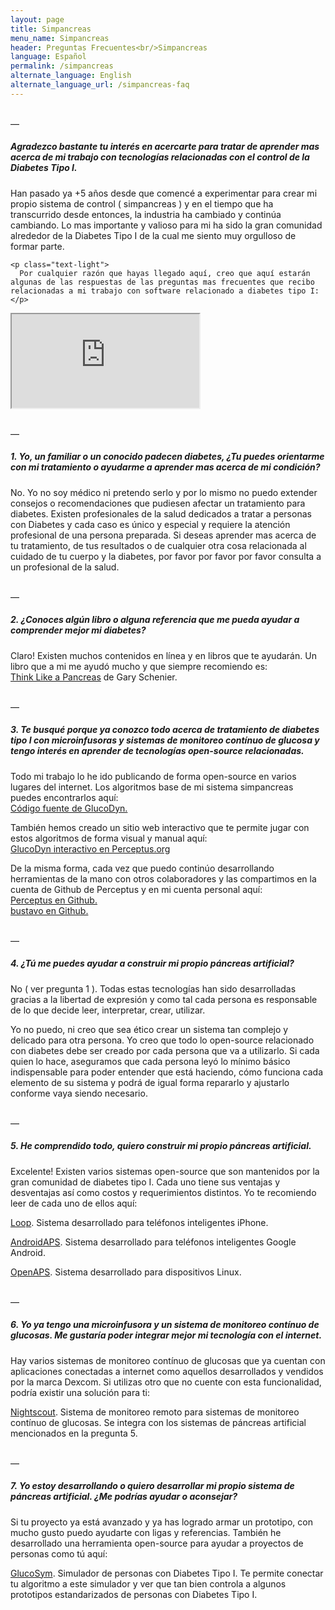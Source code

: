 ```yaml
---
layout: page
title: Simpancreas
menu_name: Simpancreas
header: Preguntas Frecuentes<br/>Simpancreas
language: Español
permalink: /simpancreas
alternate_language: English
alternate_language_url: /simpancreas-faq
---
```


<p>
  <br/>—
</p>

<h5 class="highlight">
  Agradezco bastante tu interés en acercarte para tratar de aprender mas acerca de mi trabajo con tecnologías relacionadas con el control de la Diabetes Tipo I.
</h5>

<div class="row">
  <div class="col-12 col-lg-6 order-last order-lg-first">
    <p class="text-light pt-3">
      Han pasado ya +5 años desde que comencé a experimentar para crear mi propio sistema de control ( simpancreas ) y en el tiempo que ha transcurrido desde entonces, la industria ha cambiado y continúa cambiando. Lo mas importante y valioso para mi ha sido la gran comunidad alrededor de la Diabetes Tipo I de la cual me siento muy orgulloso de formar parte.
    </p>

    <p class="text-light">
      Por cualquier razón que hayas llegado aquí, creo que aquí estarán algunas de las respuestas de las preguntas mas frecuentes que recibo relacionadas a mi trabajo con software relacionado a diabetes tipo I:
    </p>
  </div>
  <div class="col-12 col-lg-6 order-first order-lg-last">
    <div class="embed-responsive embed-responsive-16by9">
      <iframe class="embed-responsive-item" src="https://www.youtube.com/embed/K1C4xEWipOo" allowfullscreen></iframe>
    </div>
  </div>
</div>

<p>
  <br/>—
</p>

<h5 class="pt-3 highlight">
  1. Yo, un familiar o un conocido padecen diabetes, ¿Tu puedes orientarme con mi tratamiento o ayudarme a aprender mas acerca de mi condición?
</h5>

<p class="text-light pt-3">
  No. Yo no soy médico ni pretendo serlo y por lo mismo no puedo extender consejos o recomendaciones que pudiesen afectar un tratamiento para diabetes. Existen profesionales de la salud dedicados a tratar a personas con Diabetes y cada caso es único y especial y requiere la atención profesional de una persona preparada. Si deseas aprender mas acerca de tu tratamiento, de tus resultados o de cualquier otra cosa relacionada al cuidado de tu cuerpo y la diabetes, por favor por favor por favor consulta a un profesional de la salud.
</p>

<p>
  <br/>—
</p>

<h5 class="pt-3 highlight">
  2. ¿Conoces algún libro o alguna referencia que me pueda ayudar a comprender mejor mi diabetes?
</h5>

<p class="text-light pt-3">
  Claro! Existen muchos contenidos en línea y en libros que te ayudarán. Un libro que a mi me ayudó mucho y que siempre recomiendo es:
  <br/><a href="https://www.amazon.com.mx/Think-Like-Pancreas-Practical-Managing-ebook/dp/B07X9QY7CM/" target="_blank">Think Like a Pancreas</a> de Gary Schenier.
</p>

<p>
  <br/>—
</p>

<h5 class="pt-3 highlight">
  3. Te busqué porque ya conozco todo acerca de tratamiento de diabetes tipo I con microinfusoras y sistemas de monitoreo contínuo de glucosa y tengo interés en aprender de tecnologías open-source relacionadas.
</h5>

<p class="text-light pt-3">
  Todo mi trabajo lo he ido publicando de forma open-source en varios lugares del internet. Los algoritmos base de mi sistema simpancreas puedes encontrarlos aquí:<br/>
  <a href="https://github.com/Perceptus/GlucoDyn" target="_blank">Código fuente de GlucoDyn.</a>
</p>

<p class="text-light">
  También hemos creado un sitio web interactivo que te permite jugar con estos algoritmos de forma visual y manual aquí:<br/>
  <a href="http://perceptus.org/about/glucodyn" target="_blank">GlucoDyn interactivo en Perceptus.org</a>
</p>

<p class="text-light">
  De la misma forma, cada vez que puedo continúo desarrollando herramientas de la mano con otros colaboradores y las compartimos en la cuenta de Github de Perceptus y en mi cuenta personal aquí:<br/>
  <a href="https://github.com/Perceptus/" target="_blank">Perceptus en Github.</a><br/>
  <a href="https://github.com/bustavo/" target="_blank">bustavo en Github.</a><br/>  
</p>

<p>
  <br/>—
</p>

<h5 class="pt-3 highlight">
  4. ¿Tú me puedes ayudar a construir mi propio páncreas artificial?
</h5>

<p class="text-light pt-3">
  No ( ver pregunta 1 ). Todas estas tecnologías han sido desarrolladas gracias a la libertad de expresión y como tal cada persona es responsable de lo que decide leer, interpretar, crear, utilizar. 
</p>

<p class="text-light pt-3">
  Yo no puedo, ni creo que sea ético crear un sistema tan complejo y delicado para otra persona. Yo creo que todo lo open-source relacionado con diabetes debe ser creado por cada persona que va a utilizarlo. Si cada quien lo hace, aseguramos que cada persona leyó lo mínimo básico indispensable para poder entender que está haciendo, cómo funciona cada elemento de su sistema y podrá de igual forma repararlo y ajustarlo conforme vaya siendo necesario.
</p>

<p>
  <br/>—
</p>

<h5 class="pt-3 highlight">
  5. He comprendido todo, quiero construir mi propio páncreas artificial.
</h5>

<p class="text-light pt-3">
  Excelente! Existen varios sistemas open-source que son mantenidos por la gran comunidad de diabetes tipo I. Cada uno tiene sus ventajas y desventajas así como costos y requerimientos distintos. Yo te recomiendo leer de cada uno de ellos aquí:<br/>
</p>

<p>
  <a href="https://loopkit.github.io/loopdocs/" target="_blank">Loop</a>. Sistema desarrollado para teléfonos inteligentes iPhone.
</p>

<p>
  <a href="https://androidaps.readthedocs.io/es/latest/" target="_blank">AndroidAPS</a>. Sistema desarrollado para teléfonos inteligentes Google Android.
</p>

<p>
  <a href="https://openaps.readthedocs.io/en/latest/" target="_blank">OpenAPS</a>. Sistema desarrollado para dispositivos Linux.
</p>

<p>
  <br/>—
</p>

<h5 class="pt-3 highlight">
  6. Yo ya tengo una microinfusora y un sistema de monitoreo contínuo de glucosas. Me gustaría poder integrar mejor mi tecnología con el internet.
</h5>

<p class="text-light pt-3">
  Hay varios sistemas de monitoreo contínuo de glucosas que ya cuentan con aplicaciones conectadas a internet como aquellos desarrollados y vendidos por la marca Dexcom. Si utilizas otro que no cuente con esta funcionalidad, podría existir una solución para ti:
</p>

<p>
  <a href="https://nightscout.github.io" target="_blank">Nightscout</a>. Sistema de monitoreo remoto para sistemas de monitoreo contínuo de glucosas. Se integra con los sistemas de páncreas artificial mencionados en la pregunta 5.
</p>

<p>
  <br/>—
</p>

<h5 class="pt-3 highlight">
  7. Yo estoy desarrollando o quiero desarrollar mi propio sistema de páncreas artificial. ¿Me podrías ayudar o aconsejar?
</h5>

<p class="text-light pt-3">
  Si tu proyecto ya está avanzado y ya has logrado armar un prototipo, con mucho gusto puedo ayudarte con ligas y referencias. También he desarrollado una herramienta open-source para ayudar a proyectos de personas como tú aquí:
</p>

<p>
  <a href="https://github.com/Perceptus/GlucoSym" target="_blank">GlucoSym</a>. Simulador de personas con Diabetes Tipo I. Te permite conectar tu algoritmo a este simulador y ver que tan bien controla a algunos prototipos estandarizados de personas con Diabetes Tipo I.
</p>
